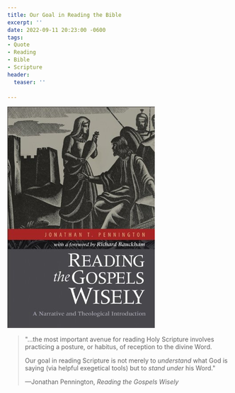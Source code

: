 ```yaml
---
title: Our Goal in Reading the Bible
excerpt: ''
date: 2022-09-11 20:23:00 -0600
tags:
- Quote
- Reading
- Bible
- Scripture
header:
  teaser: ''

---
```

![](/assets/images/rgw.jpg)

> "...the most important avenue for reading Holy Scripture involves practicing a posture, or habitus, of reception to the divine Word.
>
> Our goal in reading Scripture is not merely to _understand_ what God is saying (via helpful exegetical tools) but to _stand under_ his Word."
>
> —Jonathan Pennington, _Reading the Gospels Wisely_